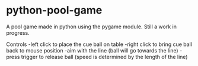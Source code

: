 # python-pool-game

A pool game made in python using the pygame module. Still a work in progress.

Controls
-left click to place the cue ball on table
-right click to bring cue ball back to mouse position
-aim with the line (ball will go towards the line)
-press trigger to release ball (speed is determined by the length of the line)
